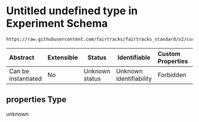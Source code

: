 # Untitled undefined type in Experiment Schema

```txt
https://raw.githubusercontent.com/fairtracks/fairtracks_standard/v2/current/json/schema/fairtracks_experiment.schema.json#/properties/target/properties/macromolecular_structure/properties
```




| Abstract            | Extensible | Status         | Identifiable            | Custom Properties | Additional Properties | Access Restrictions | Defined In                                                                                                     |
| :------------------ | ---------- | -------------- | ----------------------- | :---------------- | --------------------- | ------------------- | -------------------------------------------------------------------------------------------------------------- |
| Can be instantiated | No         | Unknown status | Unknown identifiability | Forbidden         | Allowed               | none                | [fairtracks_experiment.schema.json\*](../json/schema/fairtracks_experiment.schema.json "open original schema") |

## properties Type

unknown
